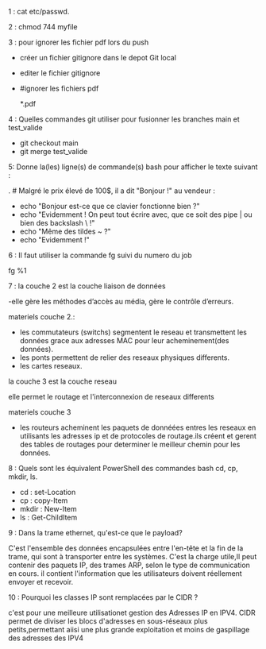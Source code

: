 1 : cat etc/passwd.

2 : chmod 744 myfile

3 : pour ignorer les fichier pdf lors du push

  * créer un fichier gitignore dans le depot Git local
  * editer le fichier gitignore 
  
  * #ignorer les fichiers pdf
    
    *.pdf 

4 : Quelles commandes git utiliser pour fusionner les branches main et test_valide

* git checkout main
* git merge test_valide

5:  Donne la(les) ligne(s) de commande(s) bash pour afficher le texte suivant :

. # Malgré le prix élevé de 100$, il a dit "Bonjour !" au vendeur :
- echo "Bonjour est-ce que ce clavier fonctionne bien ?"
- echo "Evidemment ! On peut tout écrire avec, que ce soit des pipe | ou bien des backslash \\ !"
- echo "Même des tildes ~ ?"
- echo "Evidemment !"

 6 : Il faut utiliser la commande fg suivi du numero du job
 
 fg %1

 7 : la couche 2 est la couche liaison de données
 
-elle gère les méthodes d’accès au média, gère le contrôle d’erreurs.

  materiels couche 2.:

  * les commutateurs (switchs) segmentent le reseau et transmettent les données grace aux adresses MAC pour leur acheminement(des données).
  * les ponts permettent de relier des reseaux physiques differents.
  * les cartes reseaux.

la couche 3 est la couche reseau

elle permet le routage et l'interconnexion de reseaux differents
  
 materiels couche 3

* les routeurs acheminent les paquets de donnéées entres les reseaux en utilisants les adresses ip et de protocoles de routage.ils créent et gerent des tables de routages pour determiner le meilleur chemin pour les données.

 8 : Quels sont les équivalent PowerShell des commandes bash cd, cp, mkdir, ls.

  * cd   :  set-Location 
  * cp   :  copy-Item
  * mkdir : New-Item
  * ls   : Get-ChildItem

9 : Dans la trame ethernet, qu'est-ce que le payload?

 C'est l'ensemble des données encapsulées entre l'en-tête et la fin de la trame, qui sont à transporter entre les systèmes.
 C'est la charge utile,Il peut contenir des paquets IP, des trames ARP, selon le type de communication en cours.
 il contient l'information que les utilisateurs doivent réellement envoyer et recevoir.
 
 
10 : Pourquoi les classes IP sont remplacées par le CIDR ?

c'est pour une  meilleure utilisationet gestion  des Adresses IP en IPV4.
CIDR permet de diviser les blocs d'adresses en sous-réseaux plus petits,permettant aiisi une plus grande exploitation et moins de gaspillage des adresses des IPV4

   

    


